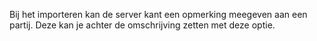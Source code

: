 Bij het importeren kan de server kant een opmerking meegeven aan een partij. Deze kan je achter de omschrijving zetten met deze optie.